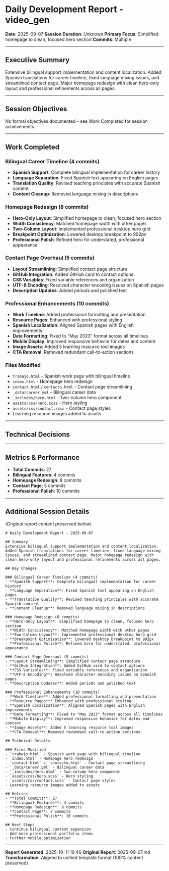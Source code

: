 # Daily Development Report - video_gen

**Date**: 2025-09-07
**Session Duration**: Unknown
**Primary Focus**: Simplified homepage to clean, focused hero section
**Commits**: Multiple

---

## Executive Summary
Extensive bilingual support implementation and content localization. Added Spanish translations for career timeline, fixed language mixing issues, and streamlined contact page. Major homepage redesign with clean hero-only layout and professional refinements across all pages.

---

## Session Objectives

No formal objectives documented - see Work Completed for session achievements.


---

## Work Completed

### Bilingual Career Timeline (4 commits)

- **Spanish Support**: Complete bilingual implementation for career history
- **Language Separation**: Fixed Spanish text appearing on English pages
- **Translation Quality**: Revised teaching principles with accurate Spanish content
- **Content Cleanup**: Removed language mixing in descriptions

### Homepage Redesign (8 commits)

- **Hero-Only Layout**: Simplified homepage to clean, focused hero section
- **Width Consistency**: Matched homepage width with other pages
- **Two-Column Layout**: Implemented professional desktop hero grid
- **Breakpoint Optimization**: Lowered desktop breakpoint to 992px
- **Professional Polish**: Refined hero for understated, professional appearance

### Contact Page Overhaul (5 commits)

- **Layout Streamlining**: Simplified contact page structure
- **GitHub Integration**: Added GitHub card to contact options
- **CSS Variables**: Fixed variable references and organization
- **UTF-8 Encoding**: Resolved character encoding issues on Spanish pages
- **Description Updates**: Added periods and polished text

### Professional Enhancements (10 commits)

- **Work Timeline**: Added professional formatting and presentation
- **Resource Pages**: Enhanced with professional styling
- **Spanish Localization**: Aligned Spanish pages with English improvements
- **Date Formatting**: Fixed to "May 2023" format across all timelines
- **Mobile Display**: Improved responsive behavior for dates and content
- **Image Assets**: Added 5 learning resource tool images
- **CTA Removal**: Removed redundant call-to-action sections

### Files Modified

- `trabajo.html` - Spanish work page with bilingual timeline
- `index.html` - Homepage hero redesign
- `contact.html` / `contacto.html` - Contact page streamlining
- `_data/career.yml` - Bilingual career data
- `_includes/hero.html` - Two-column hero component
- `assets/css/hero.scss` - Hero styling
- `assets/css/contact.scss` - Contact page styles
- Learning resource images added to assets


---

## Technical Decisions


---

## Metrics & Performance
- **Total Commits**: 27
- **Bilingual Features**: 4 commits
- **Homepage Redesign**: 8 commits
- **Contact Page**: 5 commits
- **Professional Polish**: 10 commits

---

## Additional Session Details

*(Original report content preserved below)*

```
# Daily Development Report - 2025-09-07

## Summary
Extensive bilingual support implementation and content localization. Added Spanish translations for career timeline, fixed language mixing issues, and streamlined contact page. Major homepage redesign with clean hero-only layout and professional refinements across all pages.

## Key Changes

### Bilingual Career Timeline (4 commits)
- **Spanish Support**: Complete bilingual implementation for career history
- **Language Separation**: Fixed Spanish text appearing on English pages
- **Translation Quality**: Revised teaching principles with accurate Spanish content
- **Content Cleanup**: Removed language mixing in descriptions

### Homepage Redesign (8 commits)
- **Hero-Only Layout**: Simplified homepage to clean, focused hero section
- **Width Consistency**: Matched homepage width with other pages
- **Two-Column Layout**: Implemented professional desktop hero grid
- **Breakpoint Optimization**: Lowered desktop breakpoint to 992px
- **Professional Polish**: Refined hero for understated, professional appearance

### Contact Page Overhaul (5 commits)
- **Layout Streamlining**: Simplified contact page structure
- **GitHub Integration**: Added GitHub card to contact options
- **CSS Variables**: Fixed variable references and organization
- **UTF-8 Encoding**: Resolved character encoding issues on Spanish pages
- **Description Updates**: Added periods and polished text

### Professional Enhancements (10 commits)
- **Work Timeline**: Added professional formatting and presentation
- **Resource Pages**: Enhanced with professional styling
- **Spanish Localization**: Aligned Spanish pages with English improvements
- **Date Formatting**: Fixed to "May 2023" format across all timelines
- **Mobile Display**: Improved responsive behavior for dates and content
- **Image Assets**: Added 5 learning resource tool images
- **CTA Removal**: Removed redundant call-to-action sections

## Technical Details

### Files Modified
- `trabajo.html` - Spanish work page with bilingual timeline
- `index.html` - Homepage hero redesign
- `contact.html` / `contacto.html` - Contact page streamlining
- `_data/career.yml` - Bilingual career data
- `_includes/hero.html` - Two-column hero component
- `assets/css/hero.scss` - Hero styling
- `assets/css/contact.scss` - Contact page styles
- Learning resource images added to assets

## Metrics
- **Total Commits**: 27
- **Bilingual Features**: 4 commits
- **Homepage Redesign**: 8 commits
- **Contact Page**: 5 commits
- **Professional Polish**: 10 commits

## Next Steps
- Continue bilingual content expansion
- Add more professional portfolio items
- Further mobile optimization

```


---

**Report Generated**: 2025-10-11 16:46
**Original Report**: 2025-09-07.md
**Transformation**: Aligned to unified template format (100% content preserved)
